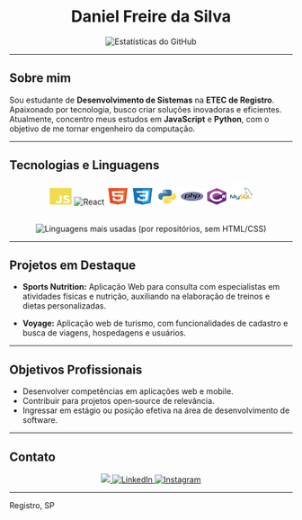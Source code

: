 <h1 align="center">Daniel Freire da Silva</h1>

<p align="center">
  <img src="https://github-readme-stats.vercel.app/api?username=dev-DanielSilva&show_icons=true&theme=nord" alt="Estatísticas do GitHub" />
</p>

---

## Sobre mim

Sou estudante de **Desenvolvimento de Sistemas** na **ETEC de Registro**.
Apaixonado por tecnologia, busco criar soluções inovadoras e eficientes.
Atualmente, concentro meus estudos em **JavaScript** e **Python**, com o objetivo de me tornar engenheiro da computação.

---

## Tecnologias e Linguagens

<div align="center">
  <img src="https://raw.githubusercontent.com/devicons/devicon/master/icons/javascript/javascript-plain.svg" alt="JavaScript" height="30" width="40" />
  <img src="https://cdn.jsdelivr.net/gh/devicons/devicon/icons/react/react-original.svg" alt="React" height="30" width="40" />
  <img src="https://raw.githubusercontent.com/devicons/devicon/master/icons/html5/html5-original.svg" alt="HTML5" height="30" width="40" />
  <img src="https://raw.githubusercontent.com/devicons/devicon/master/icons/css3/css3-original.svg" alt="CSS3" height="30" width="40" />
  <img src="https://raw.githubusercontent.com/devicons/devicon/master/icons/python/python-original.svg" alt="Python" height="30" width="40" />
  <img src="https://raw.githubusercontent.com/devicons/devicon/master/icons/php/php-original.svg" alt="PHP" height="30" width="40" />
  <img src="https://raw.githubusercontent.com/devicons/devicon/master/icons/csharp/csharp-original.svg" alt="C#" height="30" width="40" />
  <img src="https://raw.githubusercontent.com/devicons/devicon/master/icons/mysql/mysql-original-wordmark.svg" alt="MySQL" height="40" width="40" />
</div>
<br>
<p align="center">
  <img
    src="https://github-readme-stats.vercel.app/api/top-langs?username=dev-DanielSilva&theme=nord&layout=compact&langs_count=6&count_weight=1&size_weight=0&hide=html,css"
    alt="Linguagens mais usadas (por repositórios, sem HTML/CSS)"
  />
</p>


---

## Projetos em Destaque

* **Sports Nutrition:**
  Aplicação Web para consulta com especialistas em atividades físicas e nutrição, auxiliando na elaboração de treinos e dietas personalizadas.

* **Voyage:**
  Aplicação web de turismo, com funcionalidades de cadastro e busca de viagens, hospedagens e usuários.

---

## Objetivos Profissionais

* Desenvolver competências em aplicações web e mobile.
* Contribuir para projetos open‐source de relevância.
* Ingressar em estágio ou posição efetiva na área de desenvolvimento de software.

---

## Contato

<div align="center">
  <a href = "mailto:dev-DanielSilva@outlook.com">
    <img src="https://img.shields.io/badge/-Email-%23333?style=for-the-badge&logo=gmail&logoColor=white" target="_blank">
  </a>
  <a href="https://www.linkedin.com/in/dev-danielsilva/" target="_blank">
    <img src="https://img.shields.io/badge/LinkedIn-%230077B5?style=for-the-badge&logo=linkedin&logoColor=white" alt="LinkedIn">
  </a>
  <a href="https://instagram.com/bymidna" target="_blank">
    <img src="https://img.shields.io/badge/Instagram-%23E4405F?style=for-the-badge&logo=instagram&logoColor=white" alt="Instagram">
  </a>
</div>

---

Registro, SP
